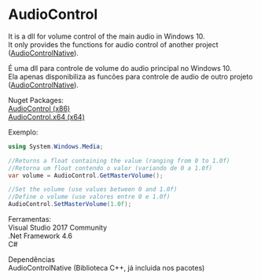# AudioControl

It is a dll for volume control of the main audio in Windows 10.<br>
It only provides the functions for audio control of another project (<a href="https://github.com/devmartins/AudioControlNative" target="_blank">AudioControlNative</a>).<br>

É uma dll para controle de volume do audio principal no Windows 10.<br>
Ela apenas disponibiliza as funcões para controle de audio de outro projeto (<a href="https://github.com/devmartins/AudioControlNative" target="_blank">AudioControlNative</a>).<br>

Nuget Packages:<br>
<a href="https://www.nuget.org/packages/AudioControl" target="_blank">AudioControl (x86)</a><br>
<a href="https://www.nuget.org/packages/AudioControl.x64" target="_blank">AudioControl.x64 (x64)</a><br>

Exemplo:
```c#
using System.Windows.Media;

//Returns a float containing the value (ranging from 0 to 1.0f)
//Retorna um float contendo o valor (variando de 0 a 1.0f)
var volume = AudioControl.GetMasterVolume();

//Set the volume (use values between 0 and 1.0f)
//Define o volume (use valores entre 0 e 1.0f)
AudioControl.SetMasterVolume(1.0f);
```

Ferramentas:<br>
Visual Studio 2017 Community<br>
.Net Framework 4.6<br>
C#<br>

Dependências<br>
AudioControlNative (Biblioteca C++, já incluida nos pacotes)<br>
